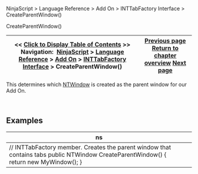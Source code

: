 ﻿


NinjaScript \> Language Reference \> Add On \> INTTabFactory Interface \> CreateParentWindow()






















CreateParentWindow()







| \<\< [Click to Display Table of Contents](createparentwindow.md) \>\> **Navigation:**     [NinjaScript](ninjascript-1.md) \> [Language Reference](language_reference_wip-1.md) \> [Add On](add_on-1.md) \> [INTTabFactory Interface](inttabfactory_class-1.md) \> CreateParentWindow() | [Previous page](inttabfactory_class-1.md) [Return to chapter overview](inttabfactory_class-1.md) [Next page](createtabpage-1.md) |
| --- | --- |











This determines which [NTWindow](ntwindow-1.md) is created as the parent window for our Add On.


 


## 


## Examples




| ns |
| --- |
| // INTTabFactory member. Creates the parent window that contains tabs public NTWindow CreateParentWindow() {      return new MyWindow(); } |









